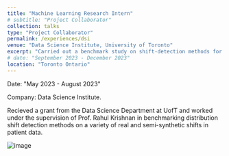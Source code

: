 ```yaml
---
title: "Machine Learning Research Intern"
# subtitle: "Project Collaborator"
collection: talks
type: "Project Collaborator"
permalink: /experiences/dsi
venue: "Data Science Institute, University of Toronto"
excerpt: "Carried out a benchmark study on shift-detection methods for models in deployment, using Pytorch, and Scikit-Learn"
# date: "September 2023 - December 2023"
location: "Toronto Ontario"
---
```



Date: "May 2023 - August 2023"

Company: Data Science Institute.

Recieved a grant from the Data Science Department at UofT and worked under the supervision of Prof. Rahul Krishnan in benchmarking distribution shift detection methods on a variety of real and semi-synthetic shifts in patient data. 

![image](../images/500x300.png)